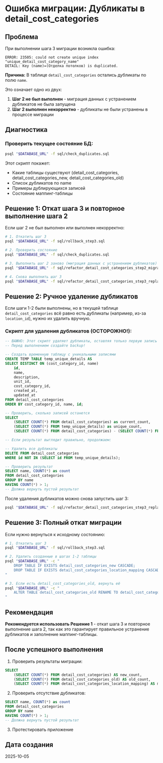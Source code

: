 # Ошибка миграции: Дубликаты в detail_cost_categories

## Проблема

При выполнении шага 3 миграции возникла ошибка:
```
ERROR: 23505: could not create unique index "unique_detail_cost_category_name"
DETAIL: Key (name)=(Отделка потолков) is duplicated.
```

**Причина:** В таблице `detail_cost_categories` остались дубликаты по полю `name`.

Это означает одно из двух:
1. **Шаг 2 не был выполнен** - миграция данных с устранением дубликатов не была запущена
2. **Шаг 2 выполнен некорректно** - дубликаты не были устранены в процессе миграции

## Диагностика

### Проверить текущее состояние БД:
```bash
psql "$DATABASE_URL" -f sql/check_duplicates.sql
```

Этот скрипт покажет:
- Какие таблицы существуют (detail_cost_categories, detail_cost_categories_new, detail_cost_categories_old)
- Список дубликатов по name
- Примеры дублирующихся записей
- Состояние маппинг-таблицы

## Решение 1: Откат шага 3 и повторное выполнение шага 2

Если шаг 2 не был выполнен или выполнен некорректно:

```bash
# 1. Откатить шаг 3
psql "$DATABASE_URL" -f sql/rollback_step3.sql

# 2. Проверить состояние
psql "$DATABASE_URL" -f sql/check_duplicates.sql

# 3. Выполнить шаг 2 заново (миграция данных с устранением дубликатов)
psql "$DATABASE_URL" -f sql/refactor_detail_cost_categories_step2_migrate_data.sql

# 4. Снова выполнить шаг 3
psql "$DATABASE_URL" -f sql/refactor_detail_cost_categories_step3_replace_tables.sql
```

## Решение 2: Ручное удаление дубликатов

Если шаги 1-2 были выполнены, но в текущей таблице `detail_cost_categories` всё равно есть дубликаты (например, из-за `location_id`), нужно их удалить вручную.

### Скрипт для удаления дубликатов (ОСТОРОЖНО!):

```sql
-- ВАЖНО: Этот скрипт удаляет дубликаты, оставляя только первую запись для каждого name
-- Перед выполнением создайте backup!

-- Создать временную таблицу с уникальными записями
CREATE TEMP TABLE temp_unique_details AS
SELECT DISTINCT ON (cost_category_id, name)
    id,
    name,
    description,
    unit_id,
    cost_category_id,
    created_at,
    updated_at
FROM detail_cost_categories
ORDER BY cost_category_id, name, id;

-- Проверить, сколько записей останется
SELECT
    (SELECT COUNT(*) FROM detail_cost_categories) as current_count,
    (SELECT COUNT(*) FROM temp_unique_details) as unique_count,
    (SELECT COUNT(*) FROM detail_cost_categories) - (SELECT COUNT(*) FROM temp_unique_details) as to_delete;

-- Если результат выглядит правильно, продолжаем:

-- Удалить все дубликаты
DELETE FROM detail_cost_categories
WHERE id NOT IN (SELECT id FROM temp_unique_details);

-- Проверить результат
SELECT name, COUNT(*) as count
FROM detail_cost_categories
GROUP BY name
HAVING COUNT(*) > 1;
-- Должна вернуть пустой результат
```

После удаления дубликатов можно снова запустить шаг 3:
```bash
psql "$DATABASE_URL" -f sql/refactor_detail_cost_categories_step3_replace_tables.sql
```

## Решение 3: Полный откат миграции

Если нужно вернуться к исходному состоянию:

```bash
# 1. Откатить шаг 3
psql "$DATABASE_URL" -f sql/rollback_step3.sql

# 2. Удалить созданные в шагах 1-2 таблицы
psql "$DATABASE_URL" -c "
    DROP TABLE IF EXISTS detail_cost_categories_new CASCADE;
    DROP TABLE IF EXISTS detail_cost_categories_location_mapping CASCADE;
"

# 3. Если есть detail_cost_categories_old, вернуть её
psql "$DATABASE_URL" -c "
    ALTER TABLE detail_cost_categories_old RENAME TO detail_cost_categories;
"
```

## Рекомендация

**Рекомендуется использовать Решение 1** - откат шага 3 и повторное выполнение шага 2, так как это гарантирует правильное устранение дубликатов и заполнение маппинг-таблицы.

## После успешного выполнения

1. Проверить результаты миграции:
```sql
SELECT
    (SELECT COUNT(*) FROM detail_cost_categories) AS new_count,
    (SELECT COUNT(*) FROM detail_cost_categories_old) AS old_count,
    (SELECT COUNT(*) FROM detail_cost_categories_location_mapping) AS mapping_count;
```

2. Проверить отсутствие дубликатов:
```sql
SELECT name, COUNT(*) as count
FROM detail_cost_categories
GROUP BY name
HAVING COUNT(*) > 1;
-- Должна вернуть пустой результат
```

3. Протестировать приложение

## Дата создания
2025-10-05

